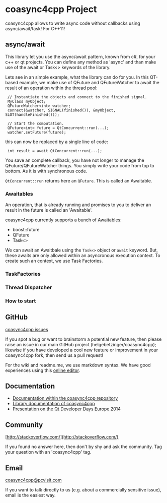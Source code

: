 # coasync4cpp Project  

coasync4cpp allows to write async code without callbacks using async/await/task! For C++11! 

## async/await 

This library let you use the async/await pattern, known from c#, for your c++ or qt projects. You can define any method as 'async' and than make use of the await or Task<> keywords of the library.  

Lets see in an simple example, what the library can do for you. In this QT-based example, we make use of QFuture and QFutureWatcher to await the result of an operation within the thread pool: 


     // Instantiate the objects and connect to the finished signal.
     MyClass myObject;
     QFutureWatcher<int> watcher;
     connect(&watcher, SIGNAL(finished()), &myObject, SLOT(handleFinished()));
     
     // Start the computation.
     QFuture<int> future = QtConcurrent::run(...);
     watcher.setFuture(future);

this can now be replaced by a single line of code: 
 
     int result = await QtConcurrent::run(...);

You save an complete callback, you have not longer to manage the QFuture/QFutureWatcher things. You simply write your code from top to bottom. As it is with synchronous code.

`QtConcurrent::run` returns here an `QFuture`. This is called an Awaitable. 

### Awaitables 

An operation, that is already running and promises to you to deliver an result in the future is called an 'Awaitable'. 

coasync4cpp currently supports a bunch of Awaitables: 
* boost::future
* QFuture
* Task<>

We can await an Awaitbale using the `Task<>` object or `await` keyword. But, these awaits are only allowed within an asyncronous execution context. To create such an context, we use Task Factories. 

### TaskFactories
### Thread Dispatcher
### How to start 


## GitHub

[coasync4cpp issues](https://github.com/helgebetzinger/coasync4cpp/issues?q=is%3Aopen+sort%3Acreated-desc)

If you spot a bug or want to brainstorm a potential new feature, then please raise an issue in our main GitHub project (helgebetzinger/coasync4cpp); likewise if you have developed a cool new feature or improvement in your coasync4cpp fork, then send us a pull request!

For the wiki and readme.me, we use markdown syntax. We have good experiences using this [online editor](http://dillinger.io/).

## Documentation

* [Documentation within the coasync4cpp repository](https://github.com/helgebetzinger/coasync4cpp/tree/master/doc)
* [Library documentation of coasync4cpp](https://docs.google.com/document/d/1Ak2ZIMMJ6GRTIVOkbAHv2qeCym7z2GIcrmO93qsXPec/edit?usp=sharing)
* [Presentation on the Qt Developer Days Europe 2014](https://docs.google.com/presentation/d/1eWDEcOBHpcMdp16ZLsh8_Oj0edQK4WLviwiTQ6VMaYc)

## Community

[http://stackoverflow.com/](http://stackoverflow.com/)

If you found no answer here, then don't by shy and ask the community. Tag your question with an 'coasync4cpp' tag.

## Email

coasync4cpp@pcvisit.com

If you want to talk directly to us (e.g. about a commercially sensitive issue), email is the easiest way.

